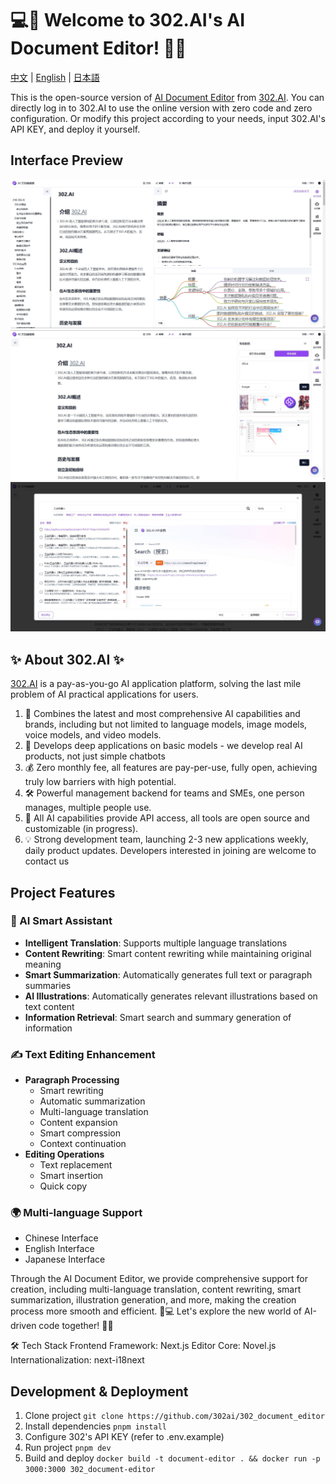 # 💻🤖 Welcome to 302.AI's AI Document Editor! 🚀✨

[中文](README_zh.md) | [English](README.md) | [日本語](README_ja.md)

This is the open-source version of [AI Document Editor](https://302.ai/tools/word/) from [302.AI](https://302.ai).
You can directly log in to 302.AI to use the online version with zero code and zero configuration.
Or modify this project according to your needs, input 302.AI's API KEY, and deploy it yourself.

## Interface Preview
![Interface Preview](docs/preview.jpg)
![Interface Preview](docs/preview2.jpg)
![Interface Preview](docs/preview3.jpg)

## ✨ About 302.AI ✨
[302.AI](https://302.ai) is a pay-as-you-go AI application platform, solving the last mile problem of AI practical applications for users.
1. 🧠 Combines the latest and most comprehensive AI capabilities and brands, including but not limited to language models, image models, voice models, and video models.
2. 🚀 Develops deep applications on basic models - we develop real AI products, not just simple chatbots
3. 💰 Zero monthly fee, all features are pay-per-use, fully open, achieving truly low barriers with high potential.
4. 🛠 Powerful management backend for teams and SMEs, one person manages, multiple people use.
5. 🔗 All AI capabilities provide API access, all tools are open source and customizable (in progress).
6. 💡 Strong development team, launching 2-3 new applications weekly, daily product updates. Developers interested in joining are welcome to contact us

## Project Features

### 🤖 AI Smart Assistant
- **Intelligent Translation**: Supports multiple language translations
- **Content Rewriting**: Smart content rewriting while maintaining original meaning
- **Smart Summarization**: Automatically generates full text or paragraph summaries
- **AI Illustrations**: Automatically generates relevant illustrations based on text content
- **Information Retrieval**: Smart search and summary generation of information

### ✍️ Text Editing Enhancement
- **Paragraph Processing**
  - Smart rewriting
  - Automatic summarization
  - Multi-language translation
  - Content expansion
  - Smart compression
  - Context continuation
- **Editing Operations**
  - Text replacement
  - Smart insertion
  - Quick copy

### 🌍 Multi-language Support
- Chinese Interface
- English Interface
- Japanese Interface

Through the AI Document Editor, we provide comprehensive support for creation, including multi-language translation, content rewriting, smart summarization, illustration generation, and more, making the creation process more smooth and efficient. 🎉💻 Let's explore the new world of AI-driven code together! 🌟🚀

🛠️ Tech Stack
Frontend Framework: Next.js
Editor Core: Novel.js
Internationalization: next-i18next

## Development & Deployment
1. Clone project `git clone https://github.com/302ai/302_document_editor`
2. Install dependencies `pnpm install`
3. Configure 302's API KEY (refer to .env.example)
4. Run project `pnpm dev`
5. Build and deploy `docker build -t document-editor . && docker run -p 3000:3000 302_document-editor`

